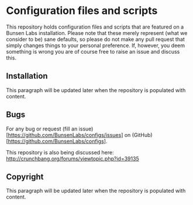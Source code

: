 Configuration files and scripts
===============================

This repository holds configuration files and scripts that are featured
on a Bunsen Labs installation. Please note that these merely represent
(what we consider to be) sane defaults, so please do not make any pull
request that simply changes things to your personal preference. If,
however, you deem something is wrong you are of course free to raise an
issue and discuss this.

Installation
------------

This paragraph will be updated later when the repository is populated
with content.

Bugs
----

For any bug or request (fill an issue)[https://github.com/BunsenLabs/configs/issues] on (GitHub)[https://github.com/BunsenLabs/configs].

This repository is also being discussed here:
  http://crunchbang.org/forums/viewtopic.php?id=39135

Copyright
---------

This paragraph will be updated later when the repository is populated
with content.
